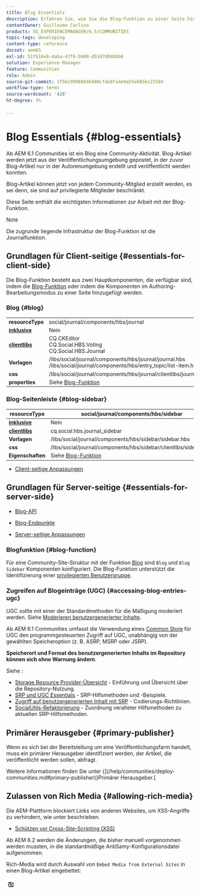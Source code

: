 ```yaml
---
title: Blog Essentials
description: Erfahren Sie, wie Sie die Blog-Funktion zu einer Seite hinzufügen, damit angemeldete Community-Mitglieder Blog-Artikel posten können.
contentOwner: Guillaume Carlino
products: SG_EXPERIENCEMANAGER/6.5/COMMUNITIES
topic-tags: developing
content-type: reference
docset: aem65
exl-id: 51f616e8-4aba-47f6-b948-d5147d84bbb6
solution: Experience Manager
feature: Communities
role: Admin
source-git-commit: 1f56c99980846400cfde8fa4e9a55e885bc2258d
workflow-type: tm+mt
source-wordcount: '428'
ht-degree: 3%

---
```


# Blog Essentials {#blog-essentials}

Ab AEM 6.1 Communities ist ein Blog eine Community-Aktivität. Blog-Artikel werden jetzt aus der Veröffentlichungsumgebung gepostet, in der zuvor Blog-Artikel nur in der Autorenumgebung erstellt und veröffentlicht werden konnten.

Blog-Artikel können jetzt von jedem Community-Mitglied erstellt werden, es sei denn, sie sind auf privilegierte Mitglieder beschränkt.

Diese Seite enthält die wichtigsten Informationen zur Arbeit mit der Blog-Funktion.

>[!NOTE]
>
>Die zugrunde liegende Infrastruktur der Blog-Funktion ist die Journalfunktion.

## Grundlagen für Client-seitige {#essentials-for-client-side}

Die Blog-Funktion besteht aus zwei Hauptkomponenten, die verfügbar sind, indem die [Blog-Funktion](/help/communities/functions.md#blog-function) oder indem die Komponenten im Authoring-Bearbeitungsmodus zu einer Seite hinzugefügt werden.

### Blog {#blog}

<table>
 <tbody>
  <tr>
   <td> <strong>resourceType</strong></td>
   <td>social/journal/components/hbs/journal</td>
  </tr>
  <tr>
   <td> <a href="/help/communities/scf.md#add-or-include-a-communities-component"><strong>inklusive</strong></a></td>
   <td>Nein</td>
  </tr>
  <tr>
   <td> <a href="/help/communities/clientlibs.md"><strong>clientlibs</strong></a></td>
   <td>CQ.CKEditor<br /> CQ.Social.HBS.Voting<br /> CQ.Social.HBS.Journal</td>
  </tr>
  <tr>
   <td> <strong>Vorlagen</strong></td>
   <td> /libs/social/journal/components/hbs/journal/journal.hbs<br /> /libs/social/journal/components/hbs/entry_topic/list-item.hbs</td>
  </tr>
  <tr>
   <td> <strong>css</strong></td>
   <td> /libs/social/journal/components/hbs/journal/clientlibs/journal.css</td>
  </tr>
  <tr>
   <td><strong> properties</strong></td>
   <td>Siehe <a href="/help/communities/blog-feature.md">Blog-Funktion</a></td>
  </tr>
 </tbody>
</table>

### Blog-Seitenleiste {#blog-sidebar}

| **resourceType** | social/journal/components/hbs/sidebar |
|---|---|
| [**inklusive**](/help/communities/scf.md#add-or-include-a-communities-component) | Nein |
| [**clientlibs**](/help/communities/clientlibs.md) | cq.social.hbs.journal_sidebar |
| **Vorlagen** | /libs/social/journal/components/hbs/sidebar/sidebar.hbs |
| **css** | /libs/social/journal/components/hbs/sidebar/clientlibs/sidebar.css |
| **Eigenschaften** | Siehe [Blog-Funktion](/help/communities/blog-feature.md) |

* [Client-seitige Anpassungen](/help/communities/client-customize.md)

## Grundlagen für Server-seitige {#essentials-for-server-side}

* [Blog-API](https://developer.adobe.com/experience-manager/reference-materials/6-5/javadoc/com/adobe/cq/social/journal/client/api/package-summary.html)

* [Blog-Endpunkte](https://developer.adobe.com/experience-manager/reference-materials/6-5/javadoc/com/adobe/cq/social/journal/client/endpoints/package-summary.html)

* [Server-seitige Anpassungen](/help/communities/server-customize.md)

### Blogfunktion {#blog-function}

Für eine Community-Site-Struktur mit der Funktion [Blog](/help/communities/functions.md#blog-function) sind `Blog` und `Blog Sidebar` Komponenten konfiguriert. Die Blog-Funktion unterstützt die Identifizierung einer [privilegierten Benutzergruppe](/help/communities/users.md#privileged-members-group).

### Zugreifen auf Blogeinträge (UGC) {#accessing-blog-entries-ugc}

UGC sollte mit einer der Standardmethoden für die Mäßigung moderiert werden.
Siehe [Moderieren benutzergenerierter Inhalte](/help/communities/moderate-ugc.md).

Ab AEM 6.1 Communities umfasst die Verwendung eines [Common Store](/help/communities/working-with-srp.md) für UGC den programmgesteuerten Zugriff auf UGC, unabhängig von der gewählten Speicheroption (z. B. ASRP, MSRP oder JSRP).

**Speicherort und Format des benutzergenerierten Inhalts im Repository können sich ohne Warnung ändern**.

Siehe :

* [Storage Resource Provider-Übersicht](/help/communities/srp.md) - Einführung und Übersicht über die Repository-Nutzung.
* [SRP und UGC Essentials](/help/communities/srp-and-ugc.md) - SRP-Hilfsmethoden und -Beispiele.
* [Zugriff auf benutzergenerierten Inhalt mit SRP](/help/communities/accessing-ugc-with-srp.md) - Codierungs-Richtlinien.
* [SocialUtils-Refaktorierung](/help/communities/socialutils.md) - Zuordnung veralteter Hilfsmethoden zu aktuellen SRP-Hilfsmethoden.

## Primärer Herausgeber {#primary-publisher}

Wenn es sich bei der Bereitstellung um eine Veröffentlichungsfarm handelt, muss ein primärer Herausgeber identifiziert werden, der Artikel, die veröffentlicht werden sollen, abfragt.

Weitere Informationen finden Sie unter {](/help/communities/deploy-communities.md#primary-publisher)}Primärer Herausgeber.[

## Zulassen von Rich Media {#allowing-rich-media}

Die AEM-Plattform blockiert Links von anderen Websites, um XSS-Angriffe zu verhindern, wie unter beschrieben.

* [Schützen vor Cross-Site-Scripting (XSS)](/help/sites-developing/security.md#protect-against-cross-site-scripting-xss)

Ab AEM 6.2 werden die Änderungen, die bisher manuell vorgenommen werden mussten, in die standardmäßige AntiSamy-Konfigurationsdatei aufgenommen.

Rich-Media wird durch Auswahl von `Embed Media from External Sites` in einen Blog-Artikel eingebettet:

![media](assets/media-icon.png)
